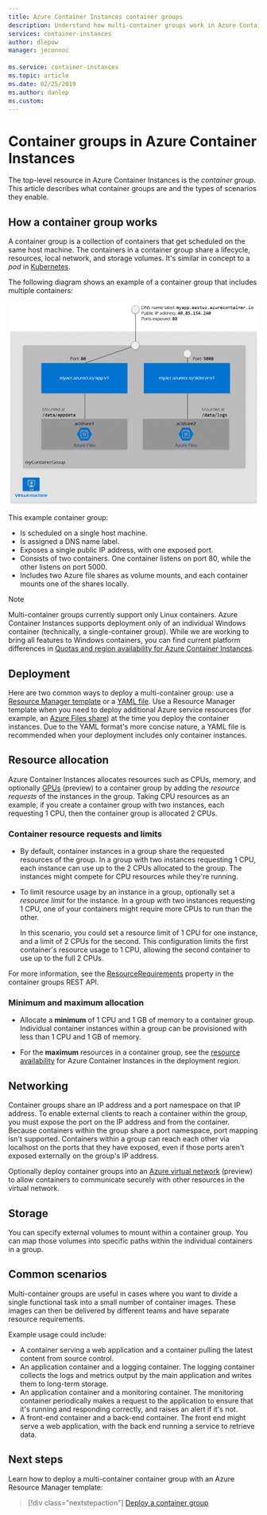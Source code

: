 ```yaml
---
title: Azure Container Instances container groups
description: Understand how multi-container groups work in Azure Container Instances
services: container-instances
author: dlepow
manager: jeconnoc

ms.service: container-instances
ms.topic: article
ms.date: 02/25/2019
ms.author: danlep
ms.custom:
---
```


# Container groups in Azure Container Instances

The top-level resource in Azure Container Instances is the *container group*. This article describes what container groups are and the types of scenarios they enable.

## How a container group works

A container group is a collection of containers that get scheduled on the same host machine. The containers in a container group share a lifecycle, resources, local network, and storage volumes. It's similar in concept to a *pod* in [Kubernetes][kubernetes-pod].

The following diagram shows an example of a container group that includes multiple containers:

![Container groups diagram][container-groups-example]

This example container group:

* Is scheduled on a single host machine.
* Is assigned a DNS name label.
* Exposes a single public IP address, with one exposed port.
* Consists of two containers. One container listens on port 80, while the other listens on port 5000.
* Includes two Azure file shares as volume mounts, and each container mounts one of the shares locally.

> [!NOTE]
> Multi-container groups currently support only Linux containers. Azure Container Instances supports deployment only of an individual Windows container (technically, a single-container group). While we are working to bring all features to Windows containers, you can find current platform differences in [Quotas and region availability for Azure Container Instances](container-instances-quotas.md).

## Deployment

Here are two common ways to deploy a multi-container group: use a [Resource Manager template][resource-manager template] or a [YAML file][yaml-file]. Use a Resource Manager template when you need to deploy additional Azure service resources (for example, an [Azure Files share][azure-files]) at the time you deploy the container instances. Due to the YAML format's more concise nature, a YAML file is recommended when your deployment includes only container instances.

## Resource allocation

Azure Container Instances allocates resources such as CPUs, memory, and optionally [GPUs][gpus] (preview) to a container group by adding the *resource requests* of the instances in the group. Taking CPU resources as an example, if you create a container group with two instances, each requesting 1 CPU, then the container group is allocated 2 CPUs.

### Container resource requests and limits

* By default, container instances in a group share the requested resources of the group. In a group with two instances requesting 1 CPU, each instance can use up to the 2 CPUs allocated to the group. The instances might compete for CPU resources while they're running.

* To limit resource usage by an instance in a group, optionally set a *resource limit* for the instance. In a group with two instances requesting 1 CPU, one of your containers might require more CPUs to run than the other.

  In this scenario, you could set a resource limit of 1 CPU for one instance, and a limit of 2 CPUs for the second. This configuration limits the first container's resource usage to 1 CPU, allowing the second container to use up to the full 2 CPUs.

For more information, see the [ResourceRequirements][resource-requirements] property in the container groups REST API.

### Minimum and maximum allocation

* Allocate a **minimum** of 1 CPU and 1 GB of memory to a container group. Individual container instances within a group can be provisioned with less than 1 CPU and 1 GB of memory. 

* For the **maximum** resources in a container group, see the [resource availability][aci-region-availability] for Azure Container Instances in the deployment region.

## Networking

Container groups share an IP address and a port namespace on that IP address. To enable external clients to reach a container within the group, you must expose the port on the IP address and from the container. Because containers within the group share a port namespace, port mapping isn't supported. Containers within a group can reach each other via localhost on the ports that they have exposed, even if those ports aren't exposed externally on the group's IP address.

Optionally deploy container groups into an [Azure virtual network][virtual-network] (preview) to allow containers to communicate securely with other resources in the virtual network.

## Storage

You can specify external volumes to mount within a container group. You can map those volumes into specific paths within the individual containers in a group.

## Common scenarios

Multi-container groups are useful in cases where you want to divide a single functional task into a small number of container images. These images can then be delivered by different teams and have separate resource requirements.

Example usage could include:

* A container serving a web application and a container pulling the latest content from source control.
* An application container and a logging container. The logging container collects the logs and metrics output by the main application and writes them to long-term storage.
* An application container and a monitoring container. The monitoring container periodically makes a request to the application to ensure that it's running and responding correctly, and raises an alert if it's not.
* A front-end container and a back-end container. The front end might serve a web application, with the back end running a service to retrieve data. 

## Next steps

Learn how to deploy a multi-container container group with an Azure Resource Manager template:

> [!div class="nextstepaction"]
> [Deploy a container group][resource-manager template]

<!-- IMAGES -->
[container-groups-example]: ./media/container-instances-container-groups/container-groups-example.png

<!-- LINKS - External -->
[dcos-pod]: https://dcos.io/docs/1.10/deploying-services/pods/
[kubernetes-pod]: https://kubernetes.io/docs/concepts/workloads/pods/pod/

<!-- LINKS - Internal -->
[resource-manager template]: container-instances-multi-container-group.md
[yaml-file]: container-instances-multi-container-yaml.md
[aci-region-availability]: https://aka.ms/aci/regions
[resource-requirements]: /rest/api/container-instances/containergroups/createorupdate#resourcerequirements
[azure-files]: container-instances-volume-azure-files.md
[virtual-network]: container-instances-vnet.md
[gpus]: container-instances-gpu.md